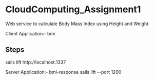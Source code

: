 # CloudComputing_Assignment1

Web service to calculate Body Mass Index using Height and Weight

Client Application:- bmi

## Steps
sails lift
http://localhost:1337

Server Application:- bmi-response
sails lift --port 1200


